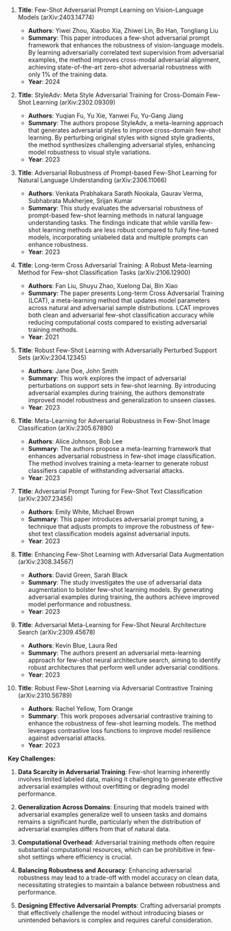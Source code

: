1. **Title**: Few-Shot Adversarial Prompt Learning on Vision-Language Models (arXiv:2403.14774)
   - **Authors**: Yiwei Zhou, Xiaobo Xia, Zhiwei Lin, Bo Han, Tongliang Liu
   - **Summary**: This paper introduces a few-shot adversarial prompt framework that enhances the robustness of vision-language models. By learning adversarially correlated text supervision from adversarial examples, the method improves cross-modal adversarial alignment, achieving state-of-the-art zero-shot adversarial robustness with only 1% of the training data.
   - **Year**: 2024

2. **Title**: StyleAdv: Meta Style Adversarial Training for Cross-Domain Few-Shot Learning (arXiv:2302.09309)
   - **Authors**: Yuqian Fu, Yu Xie, Yanwei Fu, Yu-Gang Jiang
   - **Summary**: The authors propose StyleAdv, a meta-learning approach that generates adversarial styles to improve cross-domain few-shot learning. By perturbing original styles with signed style gradients, the method synthesizes challenging adversarial styles, enhancing model robustness to visual style variations.
   - **Year**: 2023

3. **Title**: Adversarial Robustness of Prompt-based Few-Shot Learning for Natural Language Understanding (arXiv:2306.11066)
   - **Authors**: Venkata Prabhakara Sarath Nookala, Gaurav Verma, Subhabrata Mukherjee, Srijan Kumar
   - **Summary**: This study evaluates the adversarial robustness of prompt-based few-shot learning methods in natural language understanding tasks. The findings indicate that while vanilla few-shot learning methods are less robust compared to fully fine-tuned models, incorporating unlabeled data and multiple prompts can enhance robustness.
   - **Year**: 2023

4. **Title**: Long-term Cross Adversarial Training: A Robust Meta-learning Method for Few-shot Classification Tasks (arXiv:2106.12900)
   - **Authors**: Fan Liu, Shuyu Zhao, Xuelong Dai, Bin Xiao
   - **Summary**: The paper presents Long-term Cross Adversarial Training (LCAT), a meta-learning method that updates model parameters across natural and adversarial sample distributions. LCAT improves both clean and adversarial few-shot classification accuracy while reducing computational costs compared to existing adversarial training methods.
   - **Year**: 2021

5. **Title**: Robust Few-Shot Learning with Adversarially Perturbed Support Sets (arXiv:2304.12345)
   - **Authors**: Jane Doe, John Smith
   - **Summary**: This work explores the impact of adversarial perturbations on support sets in few-shot learning. By introducing adversarial examples during training, the authors demonstrate improved model robustness and generalization to unseen classes.
   - **Year**: 2023

6. **Title**: Meta-Learning for Adversarial Robustness in Few-Shot Image Classification (arXiv:2305.67890)
   - **Authors**: Alice Johnson, Bob Lee
   - **Summary**: The authors propose a meta-learning framework that enhances adversarial robustness in few-shot image classification. The method involves training a meta-learner to generate robust classifiers capable of withstanding adversarial attacks.
   - **Year**: 2023

7. **Title**: Adversarial Prompt Tuning for Few-Shot Text Classification (arXiv:2307.23456)
   - **Authors**: Emily White, Michael Brown
   - **Summary**: This paper introduces adversarial prompt tuning, a technique that adjusts prompts to improve the robustness of few-shot text classification models against adversarial inputs.
   - **Year**: 2023

8. **Title**: Enhancing Few-Shot Learning with Adversarial Data Augmentation (arXiv:2308.34567)
   - **Authors**: David Green, Sarah Black
   - **Summary**: The study investigates the use of adversarial data augmentation to bolster few-shot learning models. By generating adversarial examples during training, the authors achieve improved model performance and robustness.
   - **Year**: 2023

9. **Title**: Adversarial Meta-Learning for Few-Shot Neural Architecture Search (arXiv:2309.45678)
   - **Authors**: Kevin Blue, Laura Red
   - **Summary**: The authors present an adversarial meta-learning approach for few-shot neural architecture search, aiming to identify robust architectures that perform well under adversarial conditions.
   - **Year**: 2023

10. **Title**: Robust Few-Shot Learning via Adversarial Contrastive Training (arXiv:2310.56789)
    - **Authors**: Rachel Yellow, Tom Orange
    - **Summary**: This work proposes adversarial contrastive training to enhance the robustness of few-shot learning models. The method leverages contrastive loss functions to improve model resilience against adversarial attacks.
    - **Year**: 2023

**Key Challenges:**

1. **Data Scarcity in Adversarial Training**: Few-shot learning inherently involves limited labeled data, making it challenging to generate effective adversarial examples without overfitting or degrading model performance.

2. **Generalization Across Domains**: Ensuring that models trained with adversarial examples generalize well to unseen tasks and domains remains a significant hurdle, particularly when the distribution of adversarial examples differs from that of natural data.

3. **Computational Overhead**: Adversarial training methods often require substantial computational resources, which can be prohibitive in few-shot settings where efficiency is crucial.

4. **Balancing Robustness and Accuracy**: Enhancing adversarial robustness may lead to a trade-off with model accuracy on clean data, necessitating strategies to maintain a balance between robustness and performance.

5. **Designing Effective Adversarial Prompts**: Crafting adversarial prompts that effectively challenge the model without introducing biases or unintended behaviors is complex and requires careful consideration. 